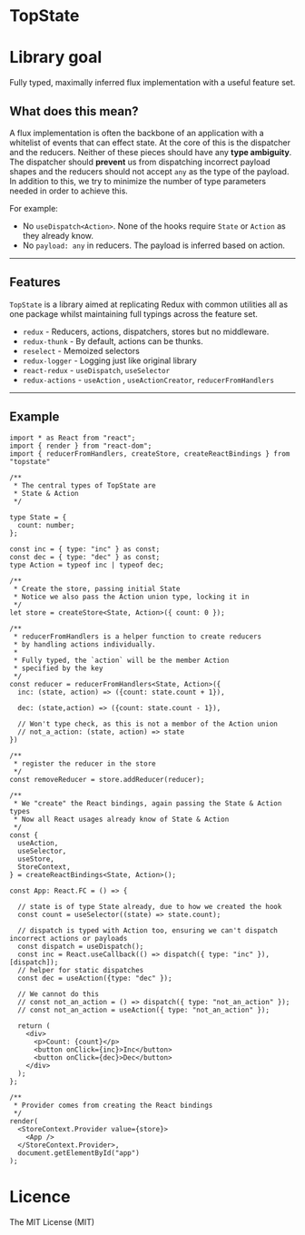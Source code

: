 # TopState

# Library goal

Fully typed, maximally inferred flux implementation with a useful feature set. 

## What does this mean?

A flux implementation is often the backbone of an application with a whitelist of events that can effect state. At the core of this is the dispatcher and the reducers. Neither of these pieces should have any **type ambiguity**. The dispatcher should **prevent** us from dispatching incorrect payload shapes and the reducers should not accept `any` as the type of the payload. In addition to this, we try to minimize the number of type parameters needed in order to achieve this.

For example:

- No `useDispatch<Action>`. None of the hooks require `State` or `Action` as they already know.
- No `payload: any` in reducers. The payload is inferred based on action.

---

## Features

`TopState` is a library aimed at replicating Redux with common utilities all as one package whilst maintaining full typings across the feature set.

- `redux` - Reducers, actions, dispatchers, stores but no middleware.
- `redux-thunk` - By default, actions can be thunks.
- `reselect` - Memoized selectors
- `redux-logger` - Logging just like original library
- `react-redux` - `useDispatch`, `useSelector`
- `redux-actions` - `useAction` , `useActionCreator`, `reducerFromHandlers`

---

## Example

```tsx
import * as React from "react";
import { render } from "react-dom";
import { reducerFromHandlers, createStore, createReactBindings } from "topstate"

/**
 * The central types of TopState are
 * State & Action
 */

type State = {
  count: number;
};

const inc = { type: "inc" } as const;
const dec = { type: "dec" } as const;
type Action = typeof inc | typeof dec;

/**
 * Create the store, passing initial State
 * Notice we also pass the Action union type, locking it in
 */
let store = createStore<State, Action>({ count: 0 });

/**
 * reducerFromHandlers is a helper function to create reducers
 * by handling actions individually.
 * 
 * Fully typed, the `action` will be the member Action
 * specified by the key
 */
const reducer = reducerFromHandlers<State, Action>({
  inc: (state, action) => ({count: state.count + 1}),

  dec: (state,action) => ({count: state.count - 1}),

  // Won't type check, as this is not a membor of the Action union
  // not_a_action: (state, action) => state
})

/**
 * register the reducer in the store
 */
const removeReducer = store.addReducer(reducer);

/**
 * We "create" the React bindings, again passing the State & Action types
 * Now all React usages already know of State & Action
 */
const {
  useAction,
  useSelector,
  useStore,
  StoreContext,
} = createReactBindings<State, Action>();

const App: React.FC = () => {

  // state is of type State already, due to how we created the hook
  const count = useSelector((state) => state.count);

  // dispatch is typed with Action too, ensuring we can't dispatch incorrect actions or payloads
  const dispatch = useDispatch();
  const inc = React.useCallback(() => dispatch({ type: "inc" }), [dispatch]);
  // helper for static dispatches
  const dec = useAction({type: "dec" });

  // We cannot do this
  // const not_an_action = () => dispatch({ type: "not_an_action" });
  // const not_an_action = useAction({ type: "not_an_action" });

  return (
    <div>
      <p>Count: {count}</p>
      <button onClick={inc}>Inc</button>
      <button onClick={dec}>Dec</button>
    </div>
  );
};

/**
 * Provider comes from creating the React bindings
 */
render(
  <StoreContext.Provider value={store}>
    <App />
  </StoreContext.Provider>,
  document.getElementById("app")
);

```

# Licence

The MIT License (MIT)